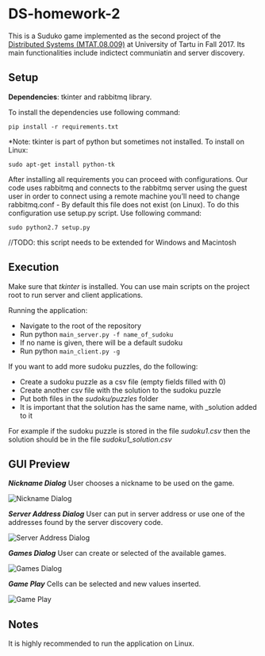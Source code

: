 # DS-homework-2

This is a Suduko game implemented as the second project of the [Distributed Systems (MTAT.08.009)](https://courses.cs.ut.ee/2017/ds/fall)
at University of Tartu in Fall 2017. Its main functionalities include indictect communiatin and server discovery.

## Setup
**Dependencies**: tkinter and rabbitmq library.

To install the dependencies use following command:

```pip install -r requirements.txt```

*Note: tkinter is part of python but sometimes not installed. To install on Linux:

```sudo apt-get install python-tk```

After installing all requirements you can proceed with configurations. Our code uses rabbitmq and connects to the rabbitmq server using the guest user in order to connect using a remote machine you’ll need to change rabbitmq.conf - By default this file does not exist (on Linux). To do this configuration use setup.py script. Use following command:

```sudo python2.7 setup.py```

//TODO: this script needs to be extended for Windows and Macintosh

## Execution

Make sure that _tkinter_ is installed. You can use main scripts on the project root to run server and client applications.

Running the application:
- Navigate to the root of the repository
- Run python ```main_server.py -f name_of_sudoku```
- If no name is given, there will be a default sudoku
- Run python ```main_client.py -g```

If you want to add more sudoku puzzles, do the following:
- Create a sudoku puzzle as a csv file (empty fields filled with 0)
- Create another csv file with the solution to the sudoku puzzle
- Put both files in the _sudoku/puzzles_ folder
- It is important that the solution has the same name, with _solution added to it

For example if the sudoku puzzle is stored in the file _sudoku1.csv_ then the solution should be in the file _sudoku1_solution.csv_

## GUI Preview
___Nickname Dialog___
User chooses a nickname to be used on the game.

![Nickname Dialog](images/nickname_dialog.png)

___Server Address Dialog___
User can put in server address or use one of the addresses found by the server discovery code.
 
![Server Address Dialog](images/server_dialog.png)

___Games Dialog___
User can create or selected of the available games.

![Games Dialog](images/games_dialog.png)

___Game Play___
Cells can be selected and new values inserted.

![Game Play](images/gameplay.png)

## Notes

It is highly recommended to run the application on Linux.
